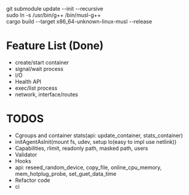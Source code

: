 git submodule update --init --recursive  
sudo ln -s /usr/bin/g++ /bin/musl-g++  
cargo build --target x86\_64-unknown-linux-musl --release


# Feature List (Done)
  - create/start container
  - signal/wait process
  - I/O
  - Health API
  - exec/list process
  - network, interface/routes

# TODOS
  - Cgroups and container stats(api: update\_container, stats\_container)
  - initAgentAsInit(mount fs, udev, setup lo(easy to impl use netlink))
  - Capabilities, rlimit, readonly path, masked path, users
  - Validator
  - Hooks
  - api: reseed\_random\_device, copy\_file, online\_cpu\_memory,
  	mem\_hotplug\_probe, set\_guet\_data\_time
  - Refactor code
  - ci
